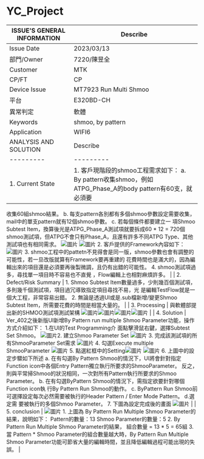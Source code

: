 # YC_Project

|   ISSUE’S GENERAL INFORMATION   |  Describe  |
|  ---------  |  ---------  |
|  Issue Date  |  2023/03/13  |
|  部門/Owner  |  7220/陳昱全  |
|  Customer  |  MTK  |
|  CP/FT  |  CP  |
|  Device Issue  |  MT7923 Run Multi Shmoo  |
|  平台  |  E320BD-CH  |
|  異常判定  |  軟體  |
|  Keywords  |  shmoo, by pattern  |
|  Application  |  WIFI6  |
|   ANALYSIS AND SOLUTION   |  Describe  |
|  ---------  |  ---------  |
|  1. Current State  |  1\. 客戶現階段的shmoo工程需求如下： a. By pattern收集shmoo，例如ATPG_Phase_A的body pattern有60支，就必須要 
收集60組shmoo結果。 b. 每支pattern各別都有多個shmoo參數設定需要收集，mail中的單支pattern就有12個shmoo參數。 c. 若每個條件都要建立一
項Shmoo Subtest Item，換算後光是ATPG_Phase_A測試項就要拆成60 * 12 = 720個shmoo測試項，但ATPG不會只有Phase_A，且還有許多不同ATPG Type、其他測試項也有相同需求。 ![圖片](images/Output.002.png) ![圖片](images/Output.003.png) 2\. 客戶提供的Framework內容如下： ![圖片](images/Output.004.png) 3\. shmoo工程中的pattetn不見得會是同一版，shmoo參數也會有調整的可能性，若一旦改版就算有Framework要再重建的 
花費時間也是滿大的，因為編輯出來的項目還是必須要再後製微調，且仍有出錯的可能性。 4\. shmoo測試項過多，尋找單一項目時不容易也不直覺 
，Flow編輯上也相對麻煩許多。  |
|  2. Defect/Risk Summary  |  1\. Shmoo Subtest Item數量過多，少則幾百個測試項，多則幾千個測試項，項目過冗導致指定項目尋找不易，光 
是編輯TestFlow就是一個大工程，非常容易出錯。 2\. 無論是透過UI或是.sub檔新增/變更Shmoo Subtest Item，所需要花費的時間是相當大量的。 
 |
|  3. Processing  |  與軟體部提出新的SHMOO測試項測試架構 ![圖片](images/Output.005.png)![圖片](images/Output.006.png)![圖片](images/Output.007.png)![圖片](images/Output.008.png)  |
|  4. Solution  |  Ver_402之後新版UI新增By Pattern run multiple Shmoo Parameter功能，操作方式介紹如下： 1\.在UI的Test Programming介
面點擊滑鼠右鍵，選擇Subtest Set Shmoo。 ![圖片](images/Output.009.png)2\. 建立Shmoo Parameter Set ![圖片](images/Output.010.png) 3\. 完成該測試項的所有ShmooParameter Set需求 ![圖片](images/Output.011.png) 4\. 勾選Execute multiple ShmooParameter ![圖片](images/Output.012.png) 5\. 點選紅框中的Setting![圖片](images/Output.013.png) ![圖片](images/Output.014.png) 6\. 上圖中的設定步驟如下所述 a. 
在有勾選By Pattern Shmoo的情況下，UI將會針對指定Function icon中各個Entry Pattern獨立執行所要求的ShmooParameter。 反之，則與平常掃Shmoo的狀況相同，一次對所有Pattern執行所要求的Shmoo Parameter。 b. 在有勾選ByPattern Shmoo的情況下，需指定欲要針對哪個Function icon執
行By Pattern Run Shmoo的動作。 c. ByPattern Run Shmoo前可選擇設定每次必然需要被執行的Header Pattern / Enter Mode Pattern。 d.選定需
要被執行的多個Shmoo Parameter。 7\. 下圖為設定完成後的畫面 ![圖片](images/Output.015.png)  |
|  5. conclusion  |  ![圖片](images/Output.016.png) 1\. 上圖為 By Pattern Run Multiple Shmoo
Parameter的結果，說明如下： Pattern的數量：13 Shmoo Parameter的數量：5 2\. By Pattern Run
Multiple Shmoo Parameter的結果， 組合數量 = 13 * 5 = 65組 3\. 當 Pattern * Shmoo
Parameter的組合數量越大時，By Pattern Run Multiple Shmoo
Parameter功能可節省大量的編輯時間，並且降低編輯過程可能出現的失誤。  |



